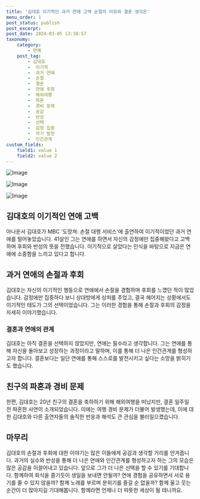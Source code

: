 ```yaml
---
title: '김대호 이기적인 과거 연애 고백 손절의 이유와 결혼 생각은'
menu_order: 1
post_status: publish
post_excerpt: 
post_date: 2024-03-05 13:38:57
taxonomy:
    category:
        - 연예
    post_tag:
        - 김대호
        -  이기적
        -  과거 연애
        -  손절
        -  결혼
        -  연애 후회
        -  해외여행
        -  파혼
        -  경비 문제
        -  공감
        -  반성
        -  선택
        -  감정 집중
        -  자기 발전
        -  인간관계
custom_fields:
    field1: value 1
    field2: value 2
---
```


![Image](https://ssl.pstatic.net/mimgnews/image/109/2024/03/05/0005029873_001_20240305093103168.png?type=w540)

![Image](https://mimgnews.pstatic.net/image/109/2024/03/05/0005029873_002_20240305093103230.jpg?type=w540)

![Image](https://ssl.pstatic.net/mimgnews/image/109/2024/03/05/0005029873_003_20240305093103238.jpg?type=w540)

## 김대호의 이기적인 연애 고백
아나운서 김대호가 MBC '도망쳐: 손절 대행 서비스'에 출연하여 이기적이었던 과거 연애를 털어놓았습니다. 41살인 그는 연애를 하면서 자신의 감정에만 집중해왔다고 고백하며 후회와 반성의 뜻을 전했습니다. 이기적으로 살았다는 인식을 바탕으로 지금은 연애에 소중함을 느끼고 있다고 합니다.
## 과거 연애의 손절과 후회
김대호는 자신의 이기적인 행동으로 연애에서 손절을 경험하며 후회를 느꼈던 적이 많았습니다. 감정에만 집중하다 보니 상대방에게 상처를 주었고, 결국 헤어지는 상황에서도 이기적인 태도가 그의 선택이었습니다. 그는 이러한 경험을 통해 손절과 후회의 감정을 자세히 이야기했습니다.
### 결혼과 연애의 관계
김대호는 아직 결혼을 선택하지 않았지만, 연애는 필수라고 생각합니다. 그는 연애를 통해 자신을 돌아보고 성장하는 과정이라고 말하며, 이를 통해 더 나은 인간관계를 형성하고자 합니다. 결혼보다는 일단 연애를 통해 스스로를 발전시키고 싶다는 소망을 밝히기도 했습니다.
## 친구의 파혼과 경비 문제
한편, 김대호는 20년 친구의 결혼을 축하하기 위해 해외여행을 떠났지만, 결혼 일주일 전 파혼한 사연이 소개되었습니다. 이에는 여행 경비 문제가 더불어 발생했는데, 이에 대한 김대호와 다른 출연자들의 솔직한 반응과 해석도 큰 관심을 불러일으켰습니다.
## 마무리
김대호의 손절과 후회에 대한 이야기는 많은 이들에게 공감과 생각할 거리를 안겨줍니다. 과거의 실수와 반성을 통해 더 나은 연애와 인간관계를 형성하고자 하는 그의 모습은 많은 공감을 이끌어내고 있습니다. 앞으로 그가 더 나은 선택을 할 수 있기를 기대합니다. 함께하여 회식을 즐기듯이 생일을 보내면 안될까? 연애 경험을 공유하면서 서로 용기를 줄 수 있지 않을까? 함께 노래를 부르며 분위기를 즐길 순 없을까? 함께 울고 웃는 순간이 더 많아지길 기대해봅니다. 함께라면 언제나 더 따뜻한 세상이 될 테니까요.
